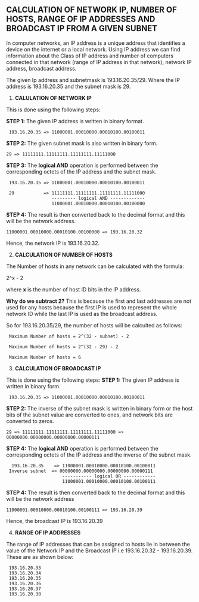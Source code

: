   ## **CALCULATION  OF NETWORK IP, NUMBER OF HOSTS, RANGE OF IP ADDRESSES AND BROADCAST IP FROM A GIVEN SUBNET**
In computer networks, an IP address is a unique address that identifies a device on the internet or a local network. Using IP address we can find information about the Class of IP address and number of computers connected in that network (range of IP address in that network), network IP address, broadcast address.

The given Ip address and subnetmask is 193.16.20.35/29. Where the IP address is 193.16.20.35 and the subnet mask is 29.

1. **CALULATION OF NETWORK IP**

This is done using the following steps:

**STEP 1:** The given IP address is written in binary format.

` 193.16.20.35 => 11000001.00010000.00010100.00100011`


**STEP 2:**  The given subnet mask is also written in binary form.

`29 => 11111111.11111111.11111111.11111000`


**STEP 3:** The **logical AND** operation is performed between the corresponding octets of the IP address and the subnet mask.

     193.16.20.35 => 11000001.00010000.00010100.00100011

     29           => 11111111.11111111.11111111.11111000
                     --------- logical AND -------------
                     11000001.00010000.00010100.00100000



**STEP 4:** The result is then converted back to the decimal format and this will be the network address.

`11000001.00010000.00010100.00100000 => 193.16.20.32`

Hence, the network IP is 193.16.20.32.

2. **CALCULATION OF NUMBER OF HOSTS**

 The Number of hosts in any network can be calculated with the formula:

  2^x - 2
  
  where **x** is the number of host ID bits in the IP address.
  
  **Why do we subtract 2?**
  This is because the first and last addresses are not used for any hosts because the first IP is used to represent the whole network ID while the last IP is used as the broadcast address.
  
   So for 193.16.20.35/29, the number of hosts will be calculted as follows:


     Maximum Number of hosts = 2^(32 - subnet) - 2

     Maximum Number of hosts = 2^(32 - 29) - 2

     Maximum Number of hosts = 6

3. **CALCULATION OF BROADCAST IP**

This is done using the following steps:
**STEP 1:** The given IP address is written in binary form.

` 193.16.20.35 => 11000001.00010000.00010100.00100011`

**STEP 2:** The inverse of the subnet mask is written in binary form or the host bits of the subnet value are converted to ones, and network bits are converted to zeros.

`29 => 11111111.11111111.11111111.11111000 => 00000000.00000000.00000000.00000111`

**STEP 4:** The **logical AND** operation is performed between the corresponding octets of the IP address and the inverse of the subnet mask.    

      193.16.20.35    => 11000001.00010000.00010100.00100011
     Inverse subnet  => 00000000.00000000.00000000.00000111
                         ----------- logical OR ------------
                         11000001.00010000.00010100.00100111


**STEP 4:** The result is then converted back to the decimal format and this will be the network address

`11000001.00010000.00010100.00100111 => 193.16.20.39`

Hence, the broadcast IP is 193.16.20.39

4. **RANGE OF IP ADDRESSES**

The range of IP addresses that can be assigned to hosts lie in between the value of the Network IP and the Broadcast IP i.e 193.16.20.32 - 193.16.20.39. These are as shown below:

     193.16.20.33
     193.16.20.34
     193.16.20.35
     193.16.20.36
     193.16.20.37
     193.16.20.38






  



